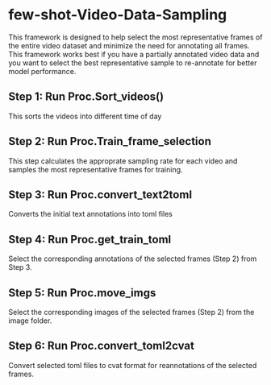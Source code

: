 # few-shot-Video-Data-Sampling
This framework is designed to help select the most representative frames of the entire video dataset and minimize the need for annotating all frames. This framework works best if you have a partially annotated video data and you want to select the best representative sample to re-annotate for better model performance.

## Step 1: Run Proc.Sort_videos()
This sorts the videos into different time of day 

## Step 2: Run Proc.Train_frame_selection
This step calculates the approprate sampling rate for each video and samples the most representative frames for training.

## Step 3: Run Proc.convert_text2toml
Converts the initial text annotations into toml files

## Step 4: Run Proc.get_train_toml
Select the corresponding annotations of the selected frames (Step 2) from Step 3.

## Step 5: Run Proc.move_imgs
Select the corresponding images of the selected frames (Step 2) from the image folder.

## Step 6: Run Proc.convert_toml2cvat
Convert selected toml files to cvat format for reannotations of the selected frames.

